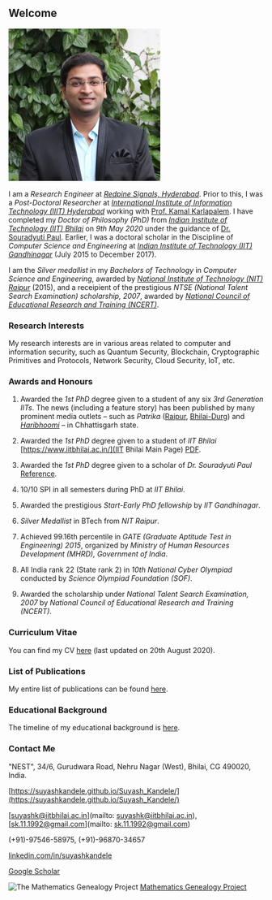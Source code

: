 <!--- load your font awesome icons for Font Awesome 5 --->
<link rel="stylesheet" href="https://maxcdn.bootstrapcdn.com/font-awesome/4.7.0/css/font-awesome.min.css">
<!--- load the theme js script after markdown-editor.min.js --->
<!--- <script src="/path/to/js/themes/fa5/theme.js"></script> --->
<link rel="stylesheet" href="https://cdn.rawgit.com/jpswalsh/academicons/master/css/academicons.min.css">

## Welcome

![Image](/Photo-Suyash300.jpg)

I am a _Research Engineer_ at [_Redpine Signals, Hyderabad_](https://www.redpinesignals.com/). Prior to this, I was a _Post-Doctoral Researcher_ at [_International Institute of Information Technology (IIIT) Hyderabad_](https://www.iiit.ac.in/) working with [Prof. Kamal Karlapalem](https://www.iiit.ac.in/people/faculty/kamal/). I have completed my _Doctor of Philosophy (PhD)_ from [_Indian Institute of Technology (IIT) Bhilai_](https://www.iitbhilai.ac.in/) on _9th May 2020_ under the guidance of [Dr. Souradyuti Paul](http://souradyuti.com/). Earlier, I was a doctoral scholar in the Discipline of _Computer Science and Engineering_ at [_Indian Institute of Technology (IIT) Gandhinagar_](https://www.iitgn.ac.in/) (July 2015 to December 2017).

I am the _Silver medallist_ in my _Bachelors of Technology_ in _Computer Science and Engineering_, awarded by [_National Institute of Technology (NIT) Raipur_](http://www.nitrr.ac.in/) (2015), and a receipient of the prestigious _NTSE (National Talent Search Examination) scholarship, 2007_, awarded by [_National Council of Educational Research and Training (NCERT)_](http://ncert.nic.in/).

### Research Interests

My research interests are in various areas related to computer and information security, such as Quantum Security, Blockchain, Cryptographic Primitives and Protocols, Network Security, Cloud Security, IoT, etc.

### Awards and Honours

1. Awarded the _1st PhD_ degree given to a student of any six _3rd Generation IITs_. The news (including a feature story) has been published by many prominent media outlets – such as _Patrika_ ([Raipur](Raipur-Patrika-13-May-2020.jpg), [Bhilai-Durg](Bhilai-Durg-Patrika-13-May-2020.jpg)) and [_Haribhoomi_](Bhilai-Haribhoomi-12-May-2020.png) – in Chhattisgarh state.

1. Awarded the _1st PhD_ degree given to a student of _IIT Bhilai_ <i class="fa fa-globe"></i> [https://www.iitbhilai.ac.in/](IIT Bhilai Main Page) [PDF](IIT_Bhilai_Main_Page.pdf).

1. Awarded the _1st PhD_ degree given to a scholar of _Dr. Souradyuti Paul_ [Reference](https://www.mathgenealogy.org/id.php?id=262537).

1. 10/10 SPI in all semesters during PhD at _IIT Bhilai_.

1. Awarded the prestigious _Start-Early PhD fellowship_ by _IIT Gandhinagar_.

1. _Silver Medallist_ in BTech from _NIT Raipur_.

1. Achieved 99.16th percentile in _GATE (Graduate Aptitude Test in Engineering) 2015_, organized by _Ministry of Human Resources Development (MHRD), Government of India_.

1. All India rank 22 (State rank 2) in _10th National Cyber Olympiad_ conducted by _Science Olympiad Foundation (SOF)_.

1. Awarded the scholarship under _National Talent Search Examination, 2007_ by _National Council of Educational Research and Training (NCERT)_.

### Curriculum Vitae

You can find my CV [here](CV-2020-08-20.pdf) (last updated on 20th August 2020).

### List of Publications

My entire list of publications can be found [here](publications).

### Educational Background

The timeline of my educational background is [here](education).

<!--- ### My hobbies --->

<!--- [here](hobbies). --->

### Contact Me

<i class="fa fa-home"></i> "NEST", 34/6, Gurudwara Road, Nehru Nagar (West), Bhilai, CG 490020, India.

<i class="fa fa-globe"></i> [https://suyashkandele.github.io/Suyash_Kandele/](https://suyashkandele.github.io/Suyash_Kandele/)

<i class="fa fa-envelope-square"></i> [suyashk@iitbhilai.ac.in](mailto: suyashk@iitbhilai.ac.in), [sk.11.1992@gmail.com](mailto: sk.11.1992@gmail.com)

<i class="fa fa-mobile"></i> (+91)-97546-58975, (+91)-96870-34657

<i class="fa fa-linkedin-square"></i> [linkedin.com/in/suyashkandele](https://linkedin.com/in/suyashkandele)

<i class="ai ai-google-scholar-square"></i> [Google Scholar](https://scholar.google.com/citations?user=qQxlLMsAAAAJ&hl=en)

<img src="http://www.genealogy.math.ndsu.nodak.edu/img/treebutton.gif" width="20" height="21" alt="The Mathematics Genealogy Project" style="border: 0" /> [Mathematics Genealogy Project](https://www.mathgenealogy.org/id.php?id=262537)

<!--- ![Email](/Icon-Mail20.png) [suyashk@iitbhilai.ac.in](mailto: suyashk@iitbhilai.ac.in), [sk.11.1992@gmail.com](mailto: sk.11.1992@gmail.com) --->

<!--- ![LinkedIn](/Icon-LinkedIn20.png) [https://linkedin.com/in/suyashkandele](https://linkedin.com/in/suyashkandele) --->

<!--- ![Address](/Icon-Home20.png) "NEST", 34/6, Gurudwara Road, Nehru Nagar (West), Bhilai, CG 490020, India. --->

<!--- ![Phone No.](/Icon-Phone20.png) (+91)-97546-58975, (+91)-96870-34657 --->

<!--- ![Website](/Icon-Web20.png) [https://suyashkandele.github.io/Suyash_Kandele/](https://suyashkandele.github.io/Suyash_Kandele/) --->
